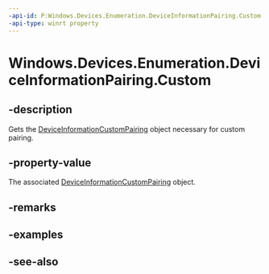 ```yaml
---
-api-id: P:Windows.Devices.Enumeration.DeviceInformationPairing.Custom
-api-type: winrt property
---
```


<!-- Property syntax
public Windows.Devices.Enumeration.DeviceInformationCustomPairing Custom { get; }
-->

# Windows.Devices.Enumeration.DeviceInformationPairing.Custom

## -description
Gets the [DeviceInformationCustomPairing](deviceinformationcustompairing.md) object necessary for custom pairing.

## -property-value
The associated [DeviceInformationCustomPairing](deviceinformationcustompairing.md) object.

## -remarks

## -examples

## -see-also
